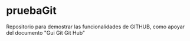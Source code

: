 # pruebaGit
Repositorio para demostrar las funcionalidades de GITHUB, como apoyar del documento "Gui Git Git Hub"
